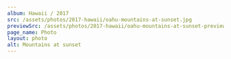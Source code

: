 ```yaml
---
album: Hawaii / 2017
src: /assets/photos/2017-hawaii/oahu-mountains-at-sunset.jpg
previewSrc: /assets/photos/2017-hawaii/oahu-mountains-at-sunset-preview.jpg
page_name: Photo
layout: photo
alt: Mountains at sunset
---
```

